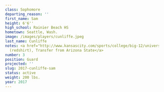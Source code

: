 ```yaml
---
class: Sophomore
departing_reason: ''
first_name: Sam
height: 6'6''
high_school: Rainier Beach HS
hometown: Seattle, Wash.
image: /images/players/cunliffe.jpeg
last_name: Cunliffe
notes: <a href="http://www.kansascity.com/sports/college/big-12/university-of-kansas/article125174569.html">Sophomore
  (redshirt), Transfer from Arizona State</a>
number: 3
position: Guard
projected: ''
slug: 2017-cunliffe-sam
status: active
weight: 200 lbs.
year: 2017
---
```

